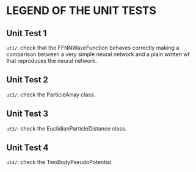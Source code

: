 # LEGEND OF THE UNIT TESTS



## Unit Test 1

`ut1/`: check that the FFNNWaveFunction behaves correctly making a comparison between a very simple neural network and a plain written wf that reproduces the neural network.



## Unit Test 2

`ut2/`: check the ParticleArray class.



## Unit Test 3

`ut3/`: check the EuclidianParticleDistance class.



## Unit Test 4

`ut4/`: check the TwoBodyPseudoPotential.
